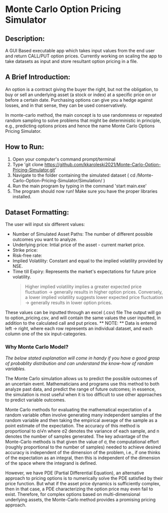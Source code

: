 # Monte Carlo Option Pricing Simulator
## Description:
A GUI Based executable app which takes input values from the end user and return CALL/PUT option prices. Currently working on scaling the app to take datasets as input and store resultant option pricing in a file.

## A Brief Introduction:
An option is a contract giving the buyer the right, but not the obligation, to buy or sell an underlying asset (a stock or index) at a specific price on or before a certain date.
Purchasing options can give you a hedge against losses, and in that sense, they can be used conservatively. 

In monte-carlo method, the main concept is to use randomness or repeated random sampling to solve problems that might be deterministic in principle, e.g., predicting options prices and hence the name Monte Carlo Options Pricing Simulator.


## How to Run: 
1. Open your computer's command prompt/terminal
2. Type 'git clone https://github.com/kkaroleski2021/Monte-Carlo-Option-Pricing-Simulator.git'
3. Navigate to the folder containing the simulated dataset ( cd /Monte-Carlo-Option-Pricing-Simulator/Simulation/ )
4. Run the main program by typing in the command 'start main.exe'
5. The program should now run! Make sure you have the proper libraries installed.

## Dataset Formatting:
The user will input six different values:
- Number of Simulated Asset Paths: The number of different possible outcomes you want to analyze.
- Underlying price: Intial price of the asset - current market price.
- Strike price: 
- Risk-free rate: 
- Implied Volatility: Constant and equal to the implied volatility provided by NSE.
- Time till Expiry: Represents the market's expectations for future price volatility.
  > Higher implied volatility implies a greater expected price fluctuation -> generally results in higher option prices.
  > Conversely, a lower implied volatility suggests lower expected price fluctuation -> generally results in lower option prices.

These values can be inputted through an excel (.csv) file
The output will go to option_pricing.csv, and will contain the same values the user inputted, in addition to the calculated call and put prices.
** NOTE: ** Data is entered left -> right, where each row represents an individual dataset, and each column one of the six input-categories.


### Why Monte Carlo Model?
_The below stated explanation will come in handy if you have a good grasp of probablity distribution and can understand the know-how of random variables._ 

The Monte Carlo simulation allows us to predict the possible outcomes of an uncertain event. Mathematicians and programs use this method to both analyze past data, and predict the range of future outcomes; in essence, the simulation is most useful when it is too difficult to use other approaches to predict variable outcomes.

Monte Carlo methods for evaluating the mathematical expectation of a random variable often involve generating many independent samples of the random variable and then taking the empirical average of the sample as a point estimate of the expectation. The accuracy of this method is proportional to σ/√n where σ2 denotes the variance of each sample, and n denotes the number of samples generated. 
The key advantage of the Monte-Carlo methods is that given the value of σ, the computational effort (roughly proportional to the number of samples) needed to achieve desired accuracy is independent of the dimension of the problem, i.e., if one thinks of the expectation as an integral, then this is independent of the dimension of the space where the integrand is defined.

However, we have PDE (Partial Differential Equation), an alternative approach to pricing options is to numerically solve the PDE satisfied by their price function. But what if the asset price dynamics is sufficiently complex, then in that case, a PDE characterizing the option price may even fail to exist.  Therefore, for complex options based on multi-dimensional underlying assets, the Monte-Carlo method provides a promising pricing approach.


